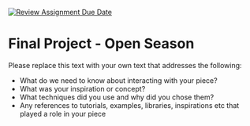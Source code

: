 [![Review Assignment Due Date](https://classroom.github.com/assets/deadline-readme-button-22041afd0340ce965d47ae6ef1cefeee28c7c493a6346c4f15d667ab976d596c.svg)](https://classroom.github.com/a/bpCU668e)
# Final Project - Open Season


Please replace this text with your own text that addresses the following:
- What do we need to know about interacting with your piece?
- What was your inspiration or concept?
- What techniques did you use and why did you chose them?
- Any references to tutorials, examples, libraries, inspirations etc that played a role in your piece

